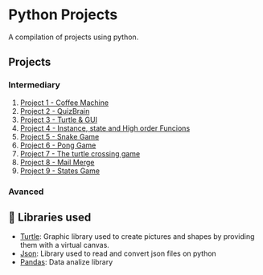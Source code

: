 # Python Projects
A compilation of projects using python.

## Projects 
### Intermediary 
1. [Project 1 - Coffee Machine](https://github.com/Minji0h/Python/tree/main/Project%2001%20-%20Coffee%20Machine)
2. [Project 2 - QuizBrain](https://github.com/Minji0h/Python/tree/main/Project%2002%20-%20QuizBrain)
3. [Project 3 - Turtle & GUI](https://github.com/Minji0h/Python/tree/main/Project%2003%20-%20Turtle%20%26%20GUI)
4. [Project 4 - Instance, state and High order Funcions](https://github.com/Minji0h/Python/tree/main/Project%2004%20-%20Instances%2C%20State%20and%20Higher%20Order%20Functions)
5. [Project 5 - Snake Game](https://github.com/Minji0h/Python/tree/main/Project%2005%20-%20Snake%20Game)
6. [Project 6 - Pong Game](https://github.com/Minji0h/Python/tree/main/Project%2006%20-%20Pong%20Game)
7. [Project 7 - The turtle crossing game](https://github.com/Minji0h/Python/tree/main/Project%2006%20-%20Pong%20Game)
8. [Project 8 - Mail Merge](https://github.com/Minji0h/Python/tree/main/Project%2007%20-%20The%20Turtle%20Crossing%20Game)
9. [Project 9 - States Game](https://github.com/Minji0h/Python/tree/main/Project%2008%20-%20Mail%20Merge)

### Avanced



## :department_store: Libraries used
* [Turtle](https://docs.python.org/3/library/turtle.html#turtle.filling): Graphic library used to create pictures and shapes by providing them with a virtual canvas.
* [Json](https://docs.python.org/3/library/json.html): Library used to read and convert json files on python
* [Pandas](https://pandas.pydata.org/): Data analize library
